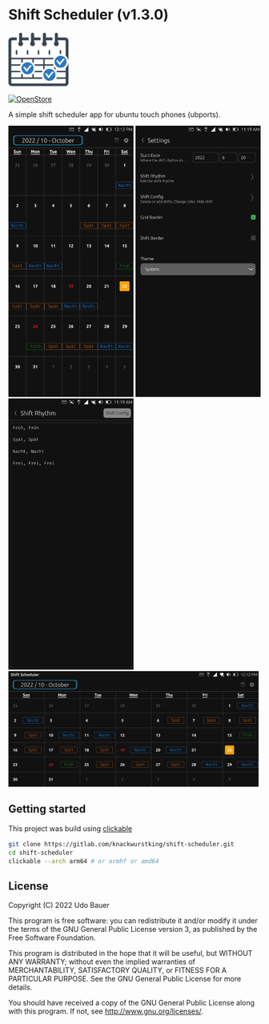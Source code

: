 # Shift Scheduler (v1.3.0)

<img src="assets/logo.png" width="120" />

[![OpenStore](https://open-store.io/badges/en_US.png)](https://open-store.io/app/shift-scheduler.knackwurstking)

A simple shift scheduler app for ubuntu touch phones (ubports).

<img src="assets/open-store/portrait.png" width="250" />
<img src="assets/open-store/settings.png" width="250" />
<img src="assets/open-store/rhythm-edit.png" width="250" />
<img src="assets/open-store/landscape.png" width="500" />

## Getting started

This project was build using [clickable](https://clickable-ut.dev/en/latest/)

```Bash
git clone https://gitlab.com/knackwurstking/shift-scheduler.git
cd shift-scheduler
clickable --arch arm64 # or armhf or amd64
```

## License

Copyright (C) 2022 Udo Bauer

This program is free software: you can redistribute it and/or modify it under
the terms of the GNU General Public License version 3, as published by
the Free Software Foundation.

This program is distributed in the hope that it will be useful, but WITHOUT ANY
WARRANTY; without even the implied warranties of MERCHANTABILITY, SATISFACTORY
QUALITY, or FITNESS FOR A PARTICULAR PURPOSE.
See the GNU General Public License for more details.

You should have received a copy of the GNU General Public License along with
this program. If not, see <http://www.gnu.org/licenses/>.
